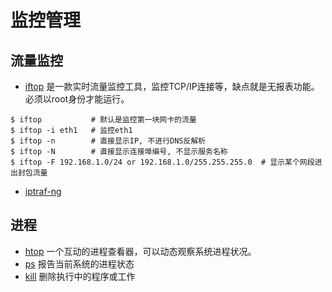 # 监控管理

## 流量监控

- [iftop](https://tool.lu/command/detail.html?name=iftop) 是一款实时流量监控工具，监控TCP/IP连接等，缺点就是无报表功能。必须以root身份才能运行。

```
$ iftop           # 默认是监控第一块网卡的流量
$ iftop -i eth1   # 监控eth1
$ iftop -n        # 直接显示IP, 不进行DNS反解析
$ iftop -N        # 直接显示连接埠编号, 不显示服务名称
$ iftop -F 192.168.1.0/24 or 192.168.1.0/255.255.255.0  # 显示某个网段进出封包流量
```

- [iptraf-ng](https://linux.die.net/man/8/iptraf-ng)


## 进程

- [htop](https://tool.lu/command/detail.html?name=htop) 一个互动的进程查看器，可以动态观察系统进程状况。
- [ps](https://tool.lu/command/detail.html?name=ps) 报告当前系统的进程状态
- [kill](https://tool.lu/command/detail.html?name=kill) 删除执行中的程序或工作 